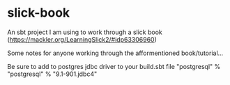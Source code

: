 # slick-book
An sbt project I am using to work through a slick book 
(https://mackler.org/LearningSlick2/#idp63306960)

Some notes for anyone working through the afformentioned 
book/tutorial...

Be sure to add to postgres jdbc driver to your build.sbt file
"postgresql" % "postgresql" % "9.1-901.jdbc4"

